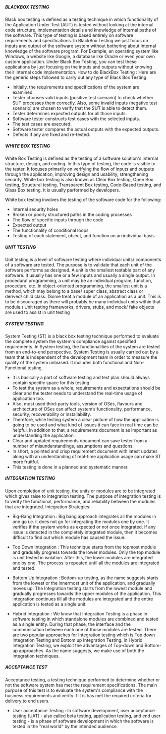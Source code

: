 ##### BLACKBOX TESTING
Black box testing is defined as a testing technique in which functionality of the Application Under Test (AUT) is tested without looking at the internal code structure, implementation details and knowledge of internal paths of the software. This type of testing is based entirely on software requirements and specifications.
In BlackBox Testing we just focus on inputs and output of the software system without bothering about internal knowledge of the software program.
For Example, an operating system like Windows, a website like Google, a database like Oracle or even your own custom application. Under Black Box Testing, you can test these applications by just focusing on the inputs and outputs without knowing their internal code implementation. 
How to do BlackBox Testing : 
Here are the generic steps followed to carry out any type of Black Box Testing.

- Initially, the requirements and specifications of the system are examined.
- Tester chooses valid inputs (positive test scenario) to check whether SUT processes them correctly. Also, some invalid inputs (negative test scenario) are chosen to verify that the SUT is able to detect them.
- Tester determines expected outputs for all those inputs.
- Software tester constructs test cases with the selected inputs.
- The test cases are executed.
- Software tester compares the actual outputs with the expected outputs.
- Defects if any are fixed and re-tested.

##### WHITE BOX TESTING 
White Box Testing is defined as the testing of a software solution's internal structure, design, and coding. In this type of testing, the code is visible to the tester. It focuses primarily on verifying the flow of inputs and outputs through the application, improving design and usability, strengthening security. White box testing is also known as Clear Box testing, Open Box testing, Structural testing, Transparent Box testing, Code-Based testing, and Glass Box testing. It is usually performed by developers.

White box testing involves the testing of the software code for the following:
- Internal security holes
- Broken or poorly structured paths in the coding processes
- The flow of specific inputs through the code
- Expected output
- The functionality of conditional loops
- Testing of each statement, object, and function on an individual basis

##### UNIT TESTING
Unit testing is a level of software testing where individual units/ components of a software are tested. The purpose is to validate that each unit of the software performs as designed. A unit is the smallest testable part of any software. It usually has one or a few inputs and usually a single output. In procedural programming, a unit may be an individual program, function, procedure, etc. In object-oriented programming, the smallest unit is a method, which may belong to a base/ super class, abstract class or derived/ child class. (Some treat a module of an application as a unit. This is to be discouraged as there will probably be many individual units within that module.) Unit testing frameworks, drivers, stubs, and mock/ fake objects are used to assist in unit testing
##### SYSTEM TESTING
System Testing (ST) is a black box testing technique performed to evaluate the complete system the system's compliance against specified requirements. In System testing, the functionalities of the system are tested from an end-to-end perspective.
System Testing is usually carried out by a team that is independent of the development team in order to measure the quality of the system unbiased. It includes both functional and Non-Functional testing.

- It is basically a part of software testing and test plan should always contain specific space for this testing.
- To test the system as a whole, requirements and expectations should be clear and the tester needs to understand the real-time usage of application too.
- Also, most used third-party tools, version of OSes, flavours and architecture of OSes can affect system’s functionality, performance, security, recoverability or installability.
- Therefore, while testing system a clear picture of how the application is going to be used and what kind of issues it can face in real time can be helpful. In addition to that, a requirements document is as important as understanding the application.
- Clear and updated requirements document can save tester from a number of misunderstandings, assumptions and questions.
- In short, a pointed and crisp requirement document with latest updates along with an understanding of real-time application usage can make ST more fruitful.
- This testing is done in a planned and systematic manner.

##### INTEGRATION TESTING
Upon completion of unit testing, the units or modules are to be integrated which gives raise to integration testing. The purpose of integration testing is to verify the functional, performance, and reliability between the modules that are integrated.
Integration Strategies:
- Big-Bang Integration : Big bang approach integrates all the modules in one go i.e. it does not go for integrating the modules one by one. It verifies if the system works as expected or not once integrated. If any issue is detected in the completely integrated module, then it becomes difficult to find out which module has caused the issue.

- Top Down Integration : This technique starts from the topmost module and gradually progress towards the lower modules. Only the top module is unit tested in isolation. After this, the lower modules are integrated one by one. The process is repeated until all the modules are integrated and tested.

- Bottom Up Integration : Bottom-up testing, as the name suggests starts from the lowest or the innermost unit of the application, and gradually moves up. The Integration testing starts from the lowest module and gradually progresses towards the upper modules of the application. This integration continues till all the modules are integrated and the entire application is tested as a single unit.
- Hybrid Integration : We know that Integration Testing is a phase in software testing in which standalone modules are combined and tested as a single entity. During that phase, the interface and the communication between each one of those modules are tested. There are two popular approaches for Integration testing which is Top down Integration Testing and Bottom up Integration Testing. In Hybrid Integration Testing, we exploit the advantages of Top-down and Bottom-up approaches. As the name suggests, we make use of both the Integration techniques.

##### ACCEPTANCE TEST

Acceptance testing, a testing technique performed to determine whether or not the software system has met the requirement specifications. The main purpose of this test is to evaluate the system's compliance with the business requirements and verify if it is has met the required criteria for delivery to end users.
- User acceptance Testing : In software development, user acceptance testing (UAT) - also called beta testing, application testing, and end user testing - is a phase of software development in which the software is tested in the "real world" by the intended audience.



